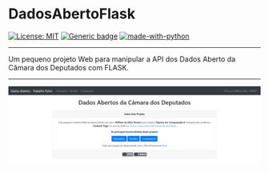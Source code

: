 # DadosAbertoFlask

[![License: MIT](https://img.shields.io/badge/License-MIT-yellow.svg)](https://opensource.org/licenses/MIT)
[![Generic badge](https://img.shields.io/badge/Github-Clodonil-<COLOR>.svg)](https://github.com/Clodonil)
[![made-with-python](https://img.shields.io/badge/Made%20with-Python-1f425f.svg)](https://www.python.org/)

***

Um pequeno projeto Web para manipular a API dos Dados Aberto da Câmara dos Deputados com FLASK.

***

![screenshot](static/screenshot.png)


